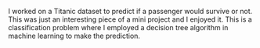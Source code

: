 
I worked on a Titanic dataset to predict if a passenger would survive or not. This was just an interesting piece of a mini project and I enjoyed it. This is a classification problem where I employed a decision tree algorithm in machine learning to make the prediction. 


